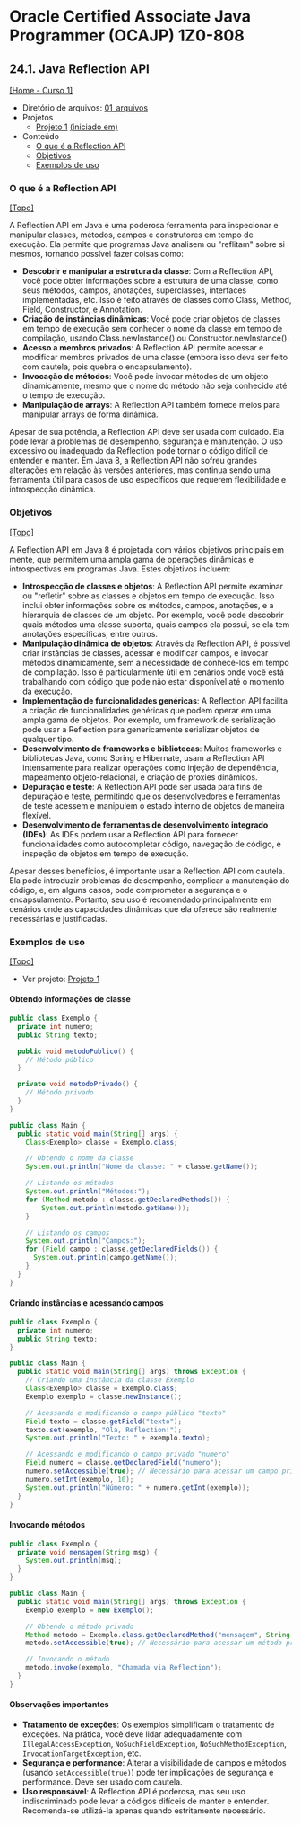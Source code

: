 # Oracle Certified Associate Java Programmer (OCAJP) 1Z0-808

## 24.1. Java Reflection API
[[Home - Curso 1]](../../README.md#curso-1)<br />

- Diretório de arquivos: [01_arquivos](./01_arquivos/)
- Projetos
  - [Projeto 1](./01_arquivos/proj_01/) [(iniciado em)](#exemplos-de-uso)
- Conteúdo
  - [O que é a Reflection API](#o-que-é-a-reflection-api)
  - [Objetivos](#objetivos)
  - [Exemplos de uso](#exemplos-de-uso)

### O que é a Reflection API
[[Topo]](#)<br />

A Reflection API em Java é uma poderosa ferramenta para inspecionar e manipular classes, métodos, campos e construtores em tempo de execução. Ela permite que programas Java analisem ou "reflitam" sobre si mesmos, tornando possível fazer coisas como:

- **Descobrir e manipular a estrutura da classe**: Com a Reflection API, você pode obter informações sobre a estrutura de uma classe, como seus métodos, campos, anotações, superclasses, interfaces implementadas, etc. Isso é feito através de classes como Class, Method, Field, Constructor, e Annotation.
- **Criação de instâncias dinâmicas**: Você pode criar objetos de classes em tempo de execução sem conhecer o nome da classe em tempo de compilação, usando Class.newInstance() ou Constructor.newInstance().
- **Acesso a membros privados**: A Reflection API permite acessar e modificar membros privados de uma classe (embora isso deva ser feito com cautela, pois quebra o encapsulamento).
- **Invocação de métodos**: Você pode invocar métodos de um objeto dinamicamente, mesmo que o nome do método não seja conhecido até o tempo de execução.
- **Manipulação de arrays**: A Reflection API também fornece meios para manipular arrays de forma dinâmica.

Apesar de sua potência, a Reflection API deve ser usada com cuidado. Ela pode levar a problemas de desempenho, segurança e manutenção. O uso excessivo ou inadequado da Reflection pode tornar o código difícil de entender e manter. Em Java 8, a Reflection API não sofreu grandes alterações em relação às versões anteriores, mas continua sendo uma ferramenta útil para casos de uso específicos que requerem flexibilidade e introspecção dinâmica.

### Objetivos
[[Topo]](#)<br />

A Reflection API em Java 8 é projetada com vários objetivos principais em mente, que permitem uma ampla gama de operações dinâmicas e introspectivas em programas Java. Estes objetivos incluem:

- **Introspecção de classes e objetos**: A Reflection API permite examinar ou "refletir" sobre as classes e objetos em tempo de execução. Isso inclui obter informações sobre os métodos, campos, anotações, e a hierarquia de classes de um objeto. Por exemplo, você pode descobrir quais métodos uma classe suporta, quais campos ela possui, se ela tem anotações específicas, entre outros.
- **Manipulação dinâmica de objetos**: Através da Reflection API, é possível criar instâncias de classes, acessar e modificar campos, e invocar métodos dinamicamente, sem a necessidade de conhecê-los em tempo de compilação. Isso é particularmente útil em cenários onde você está trabalhando com código que pode não estar disponível até o momento da execução.
- **Implementação de funcionalidades genéricas**: A Reflection API facilita a criação de funcionalidades genéricas que podem operar em uma ampla gama de objetos. Por exemplo, um framework de serialização pode usar a Reflection para genericamente serializar objetos de qualquer tipo.
- **Desenvolvimento de frameworks e bibliotecas**: Muitos frameworks e bibliotecas Java, como Spring e Hibernate, usam a Reflection API intensamente para realizar operações como injeção de dependência, mapeamento objeto-relacional, e criação de proxies dinâmicos.
- **Depuração e teste**: A Reflection API pode ser usada para fins de depuração e teste, permitindo que os desenvolvedores e ferramentas de teste acessem e manipulem o estado interno de objetos de maneira flexível.
- **Desenvolvimento de ferramentas de desenvolvimento integrado (IDEs)**: As IDEs podem usar a Reflection API para fornecer funcionalidades como autocompletar código, navegação de código, e inspeção de objetos em tempo de execução.

Apesar desses benefícios, é importante usar a Reflection API com cautela. Ela pode introduzir problemas de desempenho, complicar a manutenção do código, e, em alguns casos, pode comprometer a segurança e o encapsulamento. Portanto, seu uso é recomendado principalmente em cenários onde as capacidades dinâmicas que ela oferece são realmente necessárias e justificadas.

### Exemplos de uso
[[Topo]](#)<br />

- Ver projeto: [Projeto 1](./01_arquivos/proj_01/)

#### Obtendo informações de classe

```java
public class Exemplo {
  private int numero;
  public String texto;

  public void metodoPublico() {
    // Método público
  }

  private void metodoPrivado() {
    // Método privado
  }
}

public class Main {
  public static void main(String[] args) {
    Class<Exemplo> classe = Exemplo.class;

    // Obtendo o nome da classe
    System.out.println("Nome da classe: " + classe.getName());

    // Listando os métodos
    System.out.println("Métodos:");
    for (Method metodo : classe.getDeclaredMethods()) {
        System.out.println(metodo.getName());
    }

    // Listando os campos
    System.out.println("Campos:");
    for (Field campo : classe.getDeclaredFields()) {
      System.out.println(campo.getName());
    }
  }
}
```

#### Criando instâncias e acessando campos

```java
public class Exemplo {
  private int numero;
  public String texto;
}

public class Main {
  public static void main(String[] args) throws Exception {
    // Criando uma instância da classe Exemplo
    Class<Exemplo> classe = Exemplo.class;
    Exemplo exemplo = classe.newInstance();

    // Acessando e modificando o campo público "texto"
    Field texto = classe.getField("texto");
    texto.set(exemplo, "Olá, Reflection!");
    System.out.println("Texto: " + exemplo.texto);

    // Acessando e modificando o campo privado "numero"
    Field numero = classe.getDeclaredField("numero");
    numero.setAccessible(true); // Necessário para acessar um campo privado
    numero.setInt(exemplo, 10);
    System.out.println("Número: " + numero.getInt(exemplo));
  }
}
```

#### Invocando métodos

```java
public class Exemplo {
  private void mensagem(String msg) {
    System.out.println(msg);
  }
}

public class Main {
  public static void main(String[] args) throws Exception {
    Exemplo exemplo = new Exemplo();

    // Obtendo o método privado
    Method metodo = Exemplo.class.getDeclaredMethod("mensagem", String.class);
    metodo.setAccessible(true); // Necessário para acessar um método privado

    // Invocando o método
    metodo.invoke(exemplo, "Chamada via Reflection");
  }
}
```

#### Observações importantes
- **Tratamento de exceções**: Os exemplos simplificam o tratamento de exceções. Na prática, você deve lidar adequadamente com `IllegalAccessException`, `NoSuchFieldException`, `NoSuchMethodException`, `InvocationTargetException`, etc.
- **Segurança e performance**: Alterar a visibilidade de campos e métodos (usando `setAccessible(true)`) pode ter implicações de segurança e performance. Deve ser usado com cautela.
- **Uso responsável**: A Reflection API é poderosa, mas seu uso indiscriminado pode levar a códigos difíceis de manter e entender. Recomenda-se utilizá-la apenas quando estritamente necessário.
